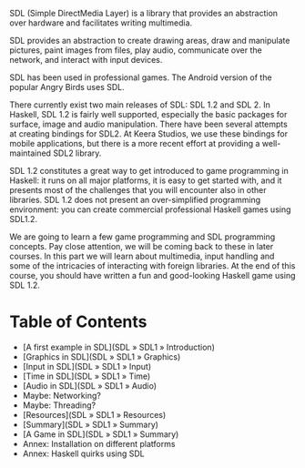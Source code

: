 SDL (Simple DirectMedia Layer) is a library that provides an abstraction
over hardware and facilitates writing multimedia.

SDL provides an abstraction to create drawing areas, draw and manipulate
pictures, paint images from files, play audio, communicate over the network,
and interact with input devices.

SDL has been used in professional games. The Android version of
the popular Angry Birds uses SDL.

There currently exist two main releases of SDL: SDL 1.2 and SDL 2.  In Haskell,
SDL 1.2 is fairly well supported, especially the basic packages for surface,
image and audio manipulation. There have been several attempts at creating
bindings for SDL2. At Keera Studios, we use these bindings for mobile
applications, but there is a more recent effort at providing a well-maintained
SDL2 library.

SDL 1.2 constitutes a great way to get introduced to game programming in
Haskell: it runs on all major platforms, it is easy to get started with, and it
presents most of the challenges that you will encounter also in other
libraries. SDL 1.2 does not present an over-simplified programming environment:
you can create commercial professional Haskell games using SDL1.2. 

We are going to learn a few game programming and SDL programming concepts. Pay
close attention, we will be coming back to these in later courses. In this part
we will learn about multimedia, input handling and some of the intricacies of
interacting with foreign libraries.  At the end of this course, you should have
written a fun and good-looking Haskell game using SDL 1.2.

# Table of Contents

* [A first example in SDL](SDL » SDL1 » Introduction)
* [Graphics in SDL](SDL » SDL1 » Graphics)
* [Input in SDL](SDL » SDL1 » Input)
* [Time in SDL](SDL » SDL1 » Time)
* [Audio in SDL](SDL » SDL1 » Audio)
* Maybe: Networking?
* Maybe: Threading?
* [Resources](SDL » SDL1 » Resources)
* [Summary](SDL » SDL1 » Summary)
* [A Game in SDL](SDL » SDL1 » Summary)
* Annex: Installation on different platforms
* Annex: Haskell quirks using SDL
